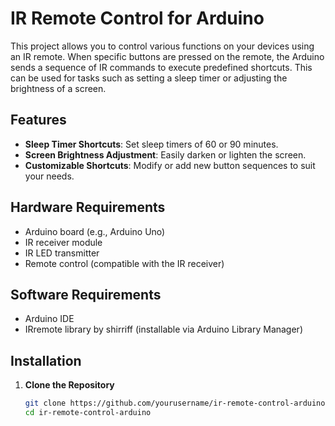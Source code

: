 # IR Remote Control for Arduino

This project allows you to control various functions on your devices using an IR remote. When specific buttons are pressed on the remote, the Arduino sends a sequence of IR commands to execute predefined shortcuts. This can be used for tasks such as setting a sleep timer or adjusting the brightness of a screen.

## Features

- **Sleep Timer Shortcuts**: Set sleep timers of 60 or 90 minutes.
- **Screen Brightness Adjustment**: Easily darken or lighten the screen.
- **Customizable Shortcuts**: Modify or add new button sequences to suit your needs.

## Hardware Requirements

- Arduino board (e.g., Arduino Uno)
- IR receiver module
- IR LED transmitter
- Remote control (compatible with the IR receiver)

## Software Requirements

- Arduino IDE
- IRremote library by shirriff (installable via Arduino Library Manager)

## Installation

1. **Clone the Repository**
   ```bash
   git clone https://github.com/yourusername/ir-remote-control-arduino.git
   cd ir-remote-control-arduino
